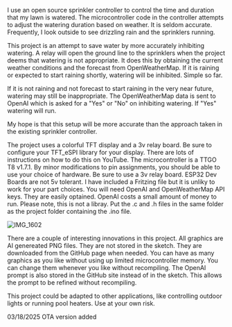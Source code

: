 I use an open source sprinkler controller to control the time and duration that my lawn is watered. 
The microcontroller code in the controller attempts to adjust the watering duration based on weather.
It is seldom accurate.  Frequently, I look outside to see drizzling rain and the sprinklers running.

This project is an attempt to save water by more accurately inhibiting watering.  A relay will 
open the ground line to the sprinklers when the project deems that watering is not appropriate.
It does this by obtaining the current weather conditions and the forecast from OpenWeatherMap.  If it 
is raining or expected to start raining shortly, watering will be inhibited.  Simple so far.

If it is not raining and not forecast to start raining in the very near future, watering may still be inappropriate.
The OpenWeatherMap data is sent to OpenAI which is asked for a "Yes" or "No" on inhibiting watering.
If "Yes" watering will run.

My hope is that this setup will be more accurate than the approach taken in the existing sprinkler controller.

The project uses a colorful TFT display and a 3v relay board.  Be sure to configure your TFT_eSPI library for your display.
There are lots of instructions on how to do this on YouTube. The microcontroller is a TTGO T8 v1.7.1.
By minor modifications to pin assignments, you should be able to use your choice of hardware.  Be sure to use a 3v relay board.
ESP32 Dev Boards are not 5v tolerant.  I have included a Fritzing file but it is unliky to work for your part choices.
You will need OpenAI and OpenWeatherMap API keys.  They are easily optained. OpenAI costs 
a small amount of money to run.  Please note, this is not a libray. Put the .c and .h files in the same folder 
as the project folder containing the .ino file.

![IMG_1602](https://github.com/user-attachments/assets/e40e5f5d-cc54-4cad-be74-9623159d1abb)

There are a couple of interesting innovations in this project. All graphics are AI genereated PNG files.
They are not stored in the sketch.  They are downloaded from the GitHub page when needed.  You can have 
as many graphics as you like without using up limited microcontroller memory.  You can change them whenever
you like without recompiling.  The OpenAI prompt is also stored in the GitHub site instead of in the sketch.
This allows the prompt to be refined without recompiling.

This project could be adapted to other applications, like controlling outdoor lights or running pool heaters.
Use at your own risk.

03/18/2025 OTA version added
